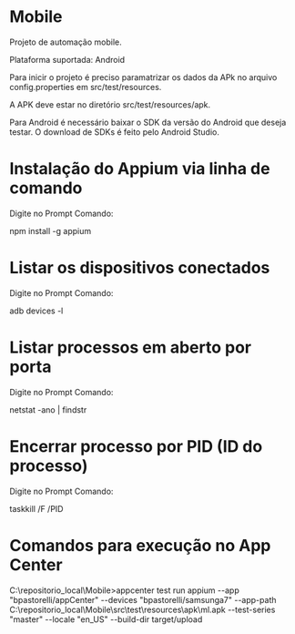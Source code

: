 # Mobile
Projeto de automação mobile.

Plataforma suportada: Android

Para inicir o projeto é preciso paramatrizar os dados da APk no arquivo config.properties em src/test/resources.

A APK deve estar no diretório src/test/resources/apk.

Para Android é necessário baixar o SDK da versão do Android que deseja testar. O download de SDKs é feito pelo Android Studio.

# Instalação do Appium via linha de comando

Digite no Prompt Comando:

npm install -g appium

# Listar os dispositivos conectados

Digite no Prompt Comando:

adb devices -l

# Listar processos em aberto por porta

Digite no Prompt Comando:

netstat -ano | findstr <porta>

# Encerrar processo por PID (ID do processo)

Digite no Prompt Comando:

taskkill  /F  /PID  <PID>

# Comandos para execução no App Center

C:\repositorio_local\Mobile>appcenter test run appium --app "bpastorelli/appCenter" --devices "bpastorelli/samsunga7" --app-path C:\repositorio_local\Mobile\src\test\resources\apk\ml.apk --test-series "master" --locale "en_US" --build-dir target/upload


